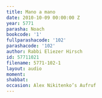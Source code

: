 ```yaml
---
title: Mano a mano
date: 2010-10-09 00:00:00 Z
year: 5771
parasha: Noach
bookcode: '1'
fullparashacode: '102'
parashacode: '102'
author: Rabbi Eliezer Hirsch
id: 57711021
filename: 5771-102-1
layout: audio
moment: 
shabbat: 
occasion: Alex Nikitenko’s Aufruf
---
```


